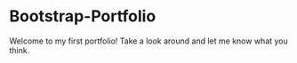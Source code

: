# Bootstrap-Portfolio
Welcome to my first portfolio! Take a look around and let me know what you think.
